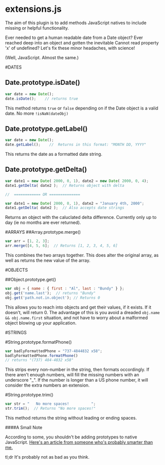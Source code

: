 extensions.js
=============

The aim of this plugin is to add methods JavaScript natives to include missing or helpful functionality.  

Ever needed to get a human readable date from a Date object?  Ever reached deep into an object and gotten the inevitable Cannot read property 'x' of undefined?  Let's fix these minor headaches, with science!

(Well, JavaScript.  Almost the same.)

#DATES

## Date.prototype.isDate()
```javascript
var date = new Date();
date.isDate();    // returns true
```
This method returns `true` or `false` depending on if the Date object is a valid date.  No more `!isNaN(dateObj)`

## Date.prototype.getLabel()
```javascript
var date = new Date();
date.getLabel();    //  Returns in this format: "MONTH DD, YYYY"
```
This returns the date as a formatted date string.

## Date.prototype.getDelta()
```javascript
var date1 = new Date( 2000, 0, 1), date2 = new Date( 2000, 0, 4);
date1.getDelta( date2 );  // Returns object with delta

//  ============ OR ==============

var date1 = new Date( 2000, 0, 1), date2 = "January 4th, 2000";
date1.getDelta( date2 );  // Also accepts date strings
```
Returns an object with the caluclated delta difference.  Currently only up to day (ie no months are ever returned).


#ARRAYS
##Array.prototype.merge()
```javascript
var arr = [1, 2, 3];
arr.merge([4, 5, 6];  // Returns [1, 2, 3, 4, 5, 6]
```
This combines the two arrays together.  This does alter the original array, as well as returns the new value of the array.



#OBJECTS

##Object.prototype.get()
```javascript
var obj = { name : { first : "Al", last : "Bundy" } };
obj.get('name.last');  // returns "Bundy"
obj.get('path.not.in.object'); // Returns 0
```
This allows you to reach into objects and get their values, if it exists.  If it doesn't, will return 0.  The advantage of this is you avoid a dreaded `obj.name && obj.name.first` situation, and not have to worry about a malformed object blowing up your application.



#STRINGS

#String.prototype.formatPhone()
```javascript
var badlyFormattedPhone = "737-4844832 x58";
badlyFormattedPhone.formatPhone()
// returns "(737) 484-4832 x58"
```
This strips every non-number in the string, then formats occordingly.  If there aren't enough numbers, will fill the missing numbers with an underscore "_".  If the number is longer than a US phone number, it will consider the extra numbers an extension.

#String.prototype.trim()
```javascript
var str = "   No more spaces!          ";
str.trim();  // Returns "No more spaces!"
```
This method returns the string without leading or ending spaces.




####A Small Note

According to some, you shouldn't be adding prototypes to native JavaScript.  [Here's an article from someone who's probably smarter than me.](http://perfectionkills.com/extending-built-in-native-objects-evil-or-not/)

tl;dr
It's probably not as bad as you think.
